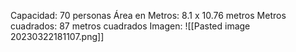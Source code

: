 Capacidad: 70 personas
Área en Metros: 8.1 x 10.76 metros
Metros cuadrados: 87 metros cuadrados
Imagen:
![[Pasted image 20230322181107.png]]